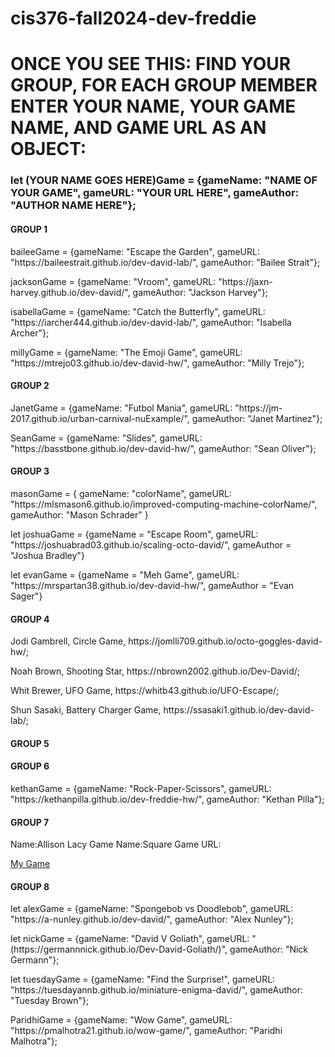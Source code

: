 # cis376-fall2024-dev-freddie


<h1> <strong> ONCE YOU SEE THIS: </strong>
FIND YOUR GROUP, <STRONG> FOR EACH GROUP MEMBER </STRONG> ENTER YOUR NAME, YOUR GAME NAME, AND GAME URL <strong> AS AN OBJECT: </strong> </h1>

<h3> let <strong>(YOUR NAME GOES HERE)</STRONG>Game = {gameName: "NAME OF YOUR GAME", gameURL: "YOUR URL HERE", gameAuthor: "AUTHOR NAME HERE"}; </h3>
<H4> GROUP 1 </H4>
<p> baileeGame = {gameName: "Escape the Garden", gameURL: "https://baileestrait.github.io/dev-david-lab/", gameAuthor: "Bailee Strait"}; </p>
<p> jacksonGame = {gameName: "Vroom", gameURL: "https://jaxn-harvey.github.io/dev-david/", gameAuthor: "Jackson Harvey"}; </p>
<p> isabellaGame = {gameName: "Catch the Butterfly", gameURL: "https://iarcher444.github.io/dev-david-lab/", gameAuthor: "Isabella Archer"}; </p> 
<p> millyGame = {gameName: "The Emoji Game", gameURL: "https://mtrejo03.github.io/dev-david-hw/", gameAuthor: "Milly Trejo"}; </p>

<H4> GROUP 2 </H4>
<p> JanetGame = {gameName: "Futbol Mania", gameURL: "https://jm-2017.github.io/urban-carnival-nuExample/", gameAuthor: "Janet Martinez"}; </p>

<p> SeanGame = {gameName: "Slides", gameURL: "https://basstbone.github.io/dev-david-hw/", gameAuthor: "Sean Oliver"};</p>

<H4> GROUP 3 </H4>
<p>  masonGame = {
     gameName: "colorName", 
     gameURL: "https://mlsmason6.github.io/improved-computing-machine-colorName/", 
     gameAuthor: "Mason Schrader"
}</p>
<p>let joshuaGame = {gameName = "Escape Room", gameURL: "https://joshuabrad03.github.io/scaling-octo-david/", gameAuthor = "Joshua Bradley"}</p>
<p>let evanGame = {gameName = "Meh Game", gameURL: "https://mrspartan38.github.io/dev-david-hw/", gameAuthor = "Evan Sager"}</p>

<H4> GROUP 4 </H4>
<p>Jodi Gambrell, Circle Game, https://jomlli709.github.io/octo-goggles-david-hw/;</p>
<p>Noah Brown, Shooting Star, https://nbrown2002.github.io/Dev-David/;</p>
<p>Whit Brewer, UFO Game, https://whitb43.github.io/UFO-Escape/;</p>
<p>Shun Sasaki, Battery Charger Game, https://ssasaki1.github.io/dev-david-lab/;</p>

<H4> GROUP 5 </H4>


<H4> GROUP 6 </H4>
<p>kethanGame = {gameName: "Rock-Paper-Scissors", gameURL: "https://kethanpilla.github.io/dev-freddie-hw/", gameAuthor: "Kethan Pilla"};</p>

<H4> GROUP 7 </H4>
<p>Name:Allison Lacy Game Name:Square Game URL: </p>
<a href="https://allisonlacy.github.io/alligamerepo/">My Game</a>

<H4> GROUP 8 </H4>
<p>let alexGame = {gameName: "Spongebob vs Doodlebob", gameURL: "https://a-nunley.github.io/dev-david/", gameAuthor: "Alex Nunley"};</p>
<p> let nickGame = {gameName: "David V Goliath", gameURL: "(https://germannnick.github.io/Dev-David-Goliath/)", gameAuthor: "Nick Germann"}; </p>
<p> let tuesdayGame = {gameName: "Find the Surprise!", gameURL: "https://tuesdayannb.github.io/miniature-enigma-david/", gameAuthor: "Tuesday Brown"}; </p>
<p> ParidhiGame = {gameName: "Wow Game", gameURL: "https://pmalhotra21.github.io/wow-game/", gameAuthor: "Paridhi Malhotra"}; </p>
